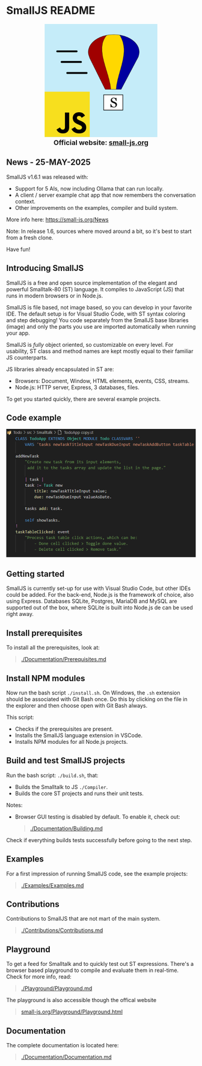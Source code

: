 # SmallJS README

<p align="center" width="100%" style="font-size: large; font-weight: bold;">
	<img src="Documentation/SmallJS.png" alt="SmallJS logo" width="300" height="300"/>
	<br>
	<label>Official website: </label>
	<a href="https://small-js.org" style="font-weight: bold;">small-js.org</a>
</p>

## News - 25-MAY-2025

SmallJS v1.6.1 was released with:
- Support for 5 AIs, now including Ollama that can run locally.
- A client / server example chat app that now remembers the conversation context.
- Other improvements on the examples, compiler and build system.

More info here: https://small-js.org/News

Note: In release 1.6, sources where moved around a bit, so it's best to start from a fresh clone.

Have fun!

## Introducing SmallJS

SmallJS is a free and open source implementation of the elegant and powerful Smalltalk-80 (ST) language.
It compiles to JavaScript (JS) that runs in modern browsers or in Node.js.

SmallJS is file based, not image based, so you can develop in your favorite IDE.
The default setup is for Visual Studio Code, with ST syntax coloring and step debugging!
You code separately from the SmallJS base libraries (image) and only the parts you use are imported automatically when running your app.

SmallJS is _fully_ object oriented, so customizable on every level.
For usability, ST class and method names are kept mostly equal to their familiar JS counterparts.

JS libraries already encapsulated in ST are:

- Browsers: Document, Window, HTML elements, events, CSS, streams.
- Node.js: HTTP server, Express, 3 databases, files.

To get you started quickly, there are several example projects.

## Code example

![./Documentation/Example.png](./Documentation/Example.png)

## Getting started

SmallJS is currently set-up for use with Visual Studio Code, but other IDEs could be added.
For the back-end, Node.js is the framework of choice, also using Express.
Databases SQLite, Postgres, MariaDB and MySQL are supported out of the box,
where SQLite is built into Node.js de can be used right away.

## Install prerequisites

To install all the prerequisites, look at:
>[./Documentation/Prerequisites.md](./Documentation/Prerequisites.md)

## Install NPM modules

Now run the bash script `./install.sh`.
On Windows, the `.sh` extension should be associated with Git Bash once.
Do this by clicking on the file in the explorer and then choose open with Git Bash always.

This script:
- Checks if the prerequisites are present.
- Installs the SmallJS language extension in VSCode.
- Installs NPM modules for all Node.js projects.

## Build and test SmallJS projects

Run the bash script: `./build.sh`, that:
- Builds the Smalltalk to JS `./Compiler`.
- Builds the core ST projects and runs their unit tests.

Notes:
- Browser GUI testing is disabled by default. To enable it, check out:
  > [./Documentation/Building.md](./Documentation/Building.md)

Check if everything builds tests successfully before going to the next step.

## Examples

For a first impression of running SmallJS code, see the example projects:
>[./Examples/Examples.md](./Examples/Examples.md)

## Contributions

Contributions to SmallJS that are not mart of the main system.
>[./Contributions/Contributions.md](./Contributions/Contributions.md)

## Playground

To get a feed for Smalltalk and to quickly test out ST expressions.
There's a browser based playground to compile and evaluate them in real-time.
Check for more info, read:
>[./Playground/Playground.md](./Playground/Playground.md)

The playground is also accessible though the offical website
>[small-js.org/Playground/Playground.html](https://small-js.org/Playground/Playground.html)

## Documentation

The complete documentation is located here:
>[./Documentation/Documentation.md](./Documentation/Documentation.md)

